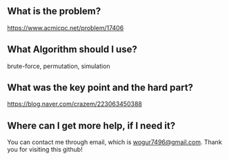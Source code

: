 ## What is the problem?

<https://www.acmicpc.net/problem/17406>

## What Algorithm should I use?

brute-force, permutation, simulation

## What was the key point and the hard part?

https://blog.naver.com/crazem/223063450388

## Where can I get more help, if I need it?

You can contact me through email, which is wogur7496@gmail.com.
Thank you for visiting this github!
